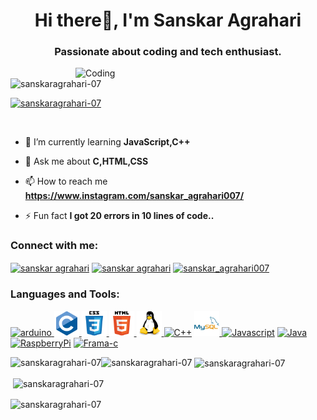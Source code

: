 <h1 align="center">Hi there👋, I'm Sanskar Agrahari</h1>
<h3 align="center">Passionate about coding and tech enthusiast.</h3>
<img align="right" alt="Coding" width="400" src="https://user-images.githubusercontent.com/74038190/235224431-e8c8c12e-6826-47f1-89fb-2ddad83b3abf.gif" /></p>

<p align="left"> <img src="https://komarev.com/ghpvc/?username=sanskaragrahari-07&label=Profile%20views&color=0e75b6&style=flat" alt="sanskaragrahari-07" /> </p>

<p align="left"> <a href="https://github.com/ryo-ma/github-profile-trophy"><img src="https://github-profile-trophy.vercel.app/?username=sanskaragrahari-07" alt="sanskaragrahari-07" /></a> </p>

<p align="left"> <a href="https://twitter.com/" target="blank"><img src="https://img.shields.io/twitter/follow/?logo=twitter&style=for-the-badge" alt="" /></a> </p>

- 🌱 I’m currently learning **JavaScript,C++**

- 💬 Ask me about **C,HTML,CSS**

- 📫 How to reach me **https://www.instagram.com/sanskar_agrahari007/**

- ⚡ Fun fact **I got 20 errors in 10 lines of code..**

<h3 align="left">Connect with me:</h3>
<p align="left">
<a href="https://linkedin.com/in/sanskar agrahari" target="blank"><img align="center" src="https://raw.githubusercontent.com/rahuldkjain/github-profile-readme-generator/master/src/images/icons/Social/linked-in-alt.svg" alt="sanskar agrahari" height="30" width="40" /></a>
<a href="https://fb.com/sanskar agrahari" target="blank"><img align="center" src="https://raw.githubusercontent.com/rahuldkjain/github-profile-readme-generator/master/src/images/icons/Social/facebook.svg" alt="sanskar agrahari" height="30" width="40" /></a>
<a href="https://instagram.com/sanskar_agrahari007" target="blank"><img align="center" src="https://raw.githubusercontent.com/rahuldkjain/github-profile-readme-generator/master/src/images/icons/Social/instagram.svg" alt="sanskar_agrahari007" height="30" width="40" /></a>
</p>

<h3 align="left">Languages and Tools:</h3>
<p align="left"> <a href="https://www.arduino.cc/" target="_blank" rel="noreferrer"> <img src="https://cdn.worldvectorlogo.com/logos/arduino-1.svg" alt="arduino" width="40" height="40"/> </a> <a href="https://www.cprogramming.com/" target="_blank" rel="noreferrer"> <img src="https://raw.githubusercontent.com/devicons/devicon/master/icons/c/c-original.svg" alt="c" width="40" height="40"/> </a> <a href="https://www.w3schools.com/css/" target="_blank" rel="noreferrer"> <img src="https://raw.githubusercontent.com/devicons/devicon/master/icons/css3/css3-original-wordmark.svg" alt="css3" width="40" height="40"/> </a> <a href="https://www.w3.org/html/" target="_blank" rel="noreferrer"> <img src="https://raw.githubusercontent.com/devicons/devicon/master/icons/html5/html5-original-wordmark.svg" alt="html5" width="40" height="40"/> </a> <a href="https://www.linux.org/" target="_blank" rel="noreferrer"> <img src="https://raw.githubusercontent.com/devicons/devicon/master/icons/linux/linux-original.svg" alt="linux" width="40" height="40"/> </a> <a href="https://en.wikipedia.org/wiki/C%2B%2B" target ="_blank" rel="noreferrer"> <img src="https://cdn.jsdelivr.net/gh/devicons/devicon/icons/cplusplus/cplusplus-original.svg" alt="C++" width="40" height="40" /></a> <a href="https://www.mysql.com/" target="_blank" rel="noreferrer"> <img src="https://raw.githubusercontent.com/devicons/devicon/master/icons/mysql/mysql-original-wordmark.svg" alt="mysql" width="40" height="40"/> </a> <a href="https://www.javascript.com/" target="_blank" rel="noreferrer"><img src="https://cdn.jsdelivr.net/gh/devicons/devicon/icons/javascript/javascript-original.svg" alt="Javascript" width="40" height="40" /></a> <a href="https://www.java.com/en/" target="_blank" rel="noreferrer"><img src="https://cdn.jsdelivr.net/gh/devicons/devicon/icons/java/java-original.svg" alt="Java" height="40" width="40" /></a> <a href="https://www.raspberrypi.org/" target="_blank" rel="noreferrer"><img src="https://cdn.jsdelivr.net/gh/devicons/devicon/icons/raspberrypi/raspberrypi-original.svg" alt="RaspberryPi" height="40" width="40"/></a> <a href="https://frama-c.com/" target="_blank" rel="noreferrer"><img src="https://encrypted-tbn0.gstatic.com/images?q=tbn:ANd9GcTk4a7bawA7P30gBZR6Bj6thiPF4nB-2UhJFLtna8CZ0w&s" alt="Frama-c" height="40" width="150"/></a></p>


<p><img align="left" src="https://github-readme-stats.vercel.app/api/top-langs?username=SanskarAgrahari-07&show_icons=true&locale=en&layout=compact" alt="sanskaragrahari-07" /></p>
<p><img align="left" src="https://github-readme-stats.vercel.app/api?username=SanskarAgrahari-07&show_icons=true&hide=contribs,prs&cache_seconds=86400&theme=dark" alt="sanskaragrahari-07" /></p>

<p>&nbsp;<img align="center" src="https://github-readme-stats.vercel.app/api?username=SanskarAgrahari-07&repo=github-readme-stats&cache_seconds=86400&theme=dark" alt="sanskaragrahari-07" /></p>
<p>&nbsp;<img align="center" src="https://github-readme-stats.vercel.app/api?username=SanskarAgrahari-07&show_icons=true&locale=en" alt="sanskaragrahari-07" /></p>


<p><img align="center" src="https://github-readme-streak-stats.herokuapp.com/?user=SanskarAgrahari-07&" alt="sanskaragrahari-07" /></p>
